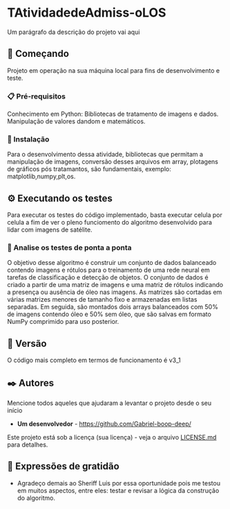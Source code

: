 # TAtividadedeAdmiss-oLOS

Um parágrafo da descrição do projeto vai aqui

## 🚀 Começando

Projeto em operação na sua máquina local para fins de desenvolvimento e teste. 

### 📋 Pré-requisitos

Conhecimento em Python: Bibliotecas de tratamento de imagens e dados. Manipulação de valores dandom e matemáticos.

### 🔧 Instalação

Para o desenvolvimento dessa atividade, bibliotecas que permitam a manipulação de imagens, conversão desses arquivos em array, plotagens de gráficos pós tratamantos, são fundamentais, exemplo: matplotlib,numpy,plt,os.

## ⚙️ Executando os testes

Para executar os testes do código implementado, basta executar celula por celula a fim de ver o pleno funciomento do algoritmo desenvolvido para lidar com imagens de satélite.

### 🔩 Analise os testes de ponta a ponta

O objetivo desse algoritmo é construir um conjunto de dados balanceado contendo imagens e rótulos para o treinamento de uma rede neural em tarefas de classificação e detecção de objetos. O conjunto de dados é criado a partir de uma matriz de imagens e uma matriz de rótulos indicando a presença ou ausência de óleo nas imagens. As matrizes são cortadas em várias matrizes menores de tamanho fixo e armazenadas em listas separadas. Em seguida, são montados dois arrays balanceados com 50% de imagens contendo óleo e 50% sem óleo, que são salvas em formato NumPy comprimido para uso posterior.

## 📌 Versão

O código mais completo em termos de funcionamento é v3_1

## ✒️ Autores

Mencione todos aqueles que ajudaram a levantar o projeto desde o seu início

* **Um desenvolvedor** - https://github.com/Gabriel-boop-deep/


Este projeto está sob a licença (sua licença) - veja o arquivo [LICENSE.md](https://github.com/usuario/projeto/licenca) para detalhes.

## 🎁 Expressões de gratidão

* Agradeço demais ao Sheriff Luis por essa oportunidade pois me testou em muitos aspectos, entre eles: testar e revisar a lógica da construção do algoritmo.
